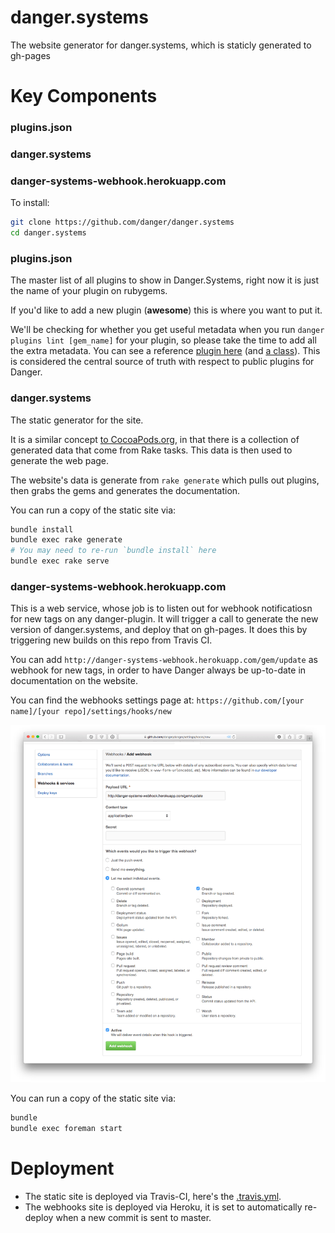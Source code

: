 # danger.systems
The website generator for danger.systems, which is staticly generated to gh-pages

# Key Components

### plugins.json
### danger.systems
### danger-systems-webhook.herokuapp.com


To install:
``` sh
git clone https://github.com/danger/danger.systems
cd danger.systems
```

### plugins.json

The master list of all plugins to show in Danger.Systems, right now it is just the name of your plugin on rubygems.

If you'd like to add a new plugin (**awesome**) this is where you want to put it.

We'll be checking for whether you get useful metadata when you run `danger plugins lint [gem_name]` for your plugin, so please take the time to add all the extra metadata. You can see a reference [plugin here](https://github.com/dbgrandi/danger-prose) (and [a class](https://github.com/dbgrandi/danger-prose/blob/master/lib/danger_plugin.rb)). This is considered the central source of truth with respect to public plugins for Danger.

### danger.systems

The static generator for the site.

It is a similar concept [to CocoaPods.org](https://github.com/cocoapods/cocoapods.org), in that there is a collection of generated data that come from Rake tasks. This data is then used to generate the web page.

The website's data is generate from `rake generate` which pulls out plugins, then grabs the gems and generates the documentation.

You can run a copy of the static site via:

``` sh
bundle install
bundle exec rake generate
# You may need to re-run `bundle install` here
bundle exec rake serve
```

### danger-systems-webhook.herokuapp.com

This is a web service, whose job is to listen out for webhook notificatiosn for new tags on any danger-plugin.
It will trigger a call to generate the new version of danger.systems, and deploy that on gh-pages. It does this by triggering new builds on this repo from Travis CI.

You can add `http://danger-systems-webhook.herokuapp.com/gem/update` as webhook for new tags, in order to have Danger always be up-to-date in documentation on the website.

You can find the webhooks settings page at: `https://github.com/[your name]/[your repo]/settings/hooks/new`

![Webhook Preview](docs/example_webhook.png)

You can run a copy of the static site via:

``` sh
bundle
bundle exec foreman start
```

# Deployment

* The static site is deployed via Travis-CI, here's the [.travis.yml](.travis.yml).
* The webhooks site is deployed via Heroku, it is set to automatically re-deploy when a new commit is sent to master.